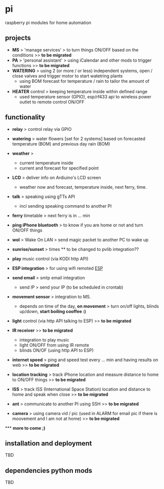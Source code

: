 # pi
raspberry pi modules for home automation 

##  projects 
- **MS** > 'manage services' > to turn things ON/OFF based on the conditions >> __to be migrated__
- **PA** > 'personal assistant' > using iCalendar and other mods to trigger functions  >> __to be migrated__ 
- **WATERING** > using 2 (or more / or less) independent systems, open / close valves and trigger motor to start watetring plants
    * using BOM forecast for temperature / rain to tailor the amount of water
- **HEATER** control > keeping temperature inside within defined range
    * used temperature sensor (GPIO), esp/rf433 api to wireless power outlet to remote control ON/OFF

## functionality
- **relay** > control relay via GPIO 
- **watering** > water flowers [set for 2 systems] based on forecasted temperature (BOM) and previous day rain (BOM)
- **weather** > 
  * current temperature inside 
  * current and forecast for specified point 
- **LCD** > deliver info on Ardiuino's LCD screen
    * weather now and forecast, temperature inside, next ferry, time. 
- **talk** > speaking using gTTs API 
    * incl sending speaking command to another PI
- **ferry** timetable > next ferry is in ... min 
- **ping iPhone bluetooth** > to know if you are home or not and turn ON/OFF things 
- **wol** > Wake On LAN > send magic packet to another PC to wake up 
- **sunrise/sunset** > times ** to be changed to pvlib integration?? 
- **play** music control (via KODI http API)
- **ESP integration** > for using wifi remoted [ESP](https://github.com/ignalex/esp)  
- **send email** > smtp email integration 
    * send IP > send your IP (to be scheduled in crontab)
- **movement sensor** > integration to MS.
    * depends on time of the day, __on movement__ > turn on/off lights, blinds up/down, **start boiling cooffee :)** 


- **light** control  (via http API talking to ESP)   >> __to be migrated__ 
- **IR receiver**       >> __to be migrated__ 
  * integration to play music 
  * light ON/OFF from using IR remote
  * blinds ON/OF (using http API to ESP)
- **internet speed** > ping and speed test every ... min and having results on web     >> __to be migrated__ 
- **location tracking** > track iPhone location and measure distance to home to ON/OFF things  >> __to be migrated__ 
- **ISS** > track ISS (International Space Station) location and distance to home and speak when close  >> __to be migrated__ 
- **ant** > communicate to another PI using SSH >> __to be migrated__ 
- **camera** > using camera vid / pic (used in ALARM for email pic if there is moovement and I am not at home)  >> __to be migrated__ 


*** __more to come ;)__

## installation and deployment 
TBD 

## dependencies python mods 
TBD
